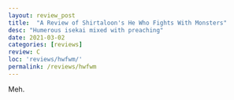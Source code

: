 ```yaml
---
layout: review_post
title:  "A Review of Shirtaloon's He Who Fights With Monsters"
desc: "Humerous isekai mixed with preaching"
date: 2021-03-02
categories: [reviews]
review: C
loc: 'reviews/hwfwm/'
permalink: /reviews/hwfwm
---
```


Meh.